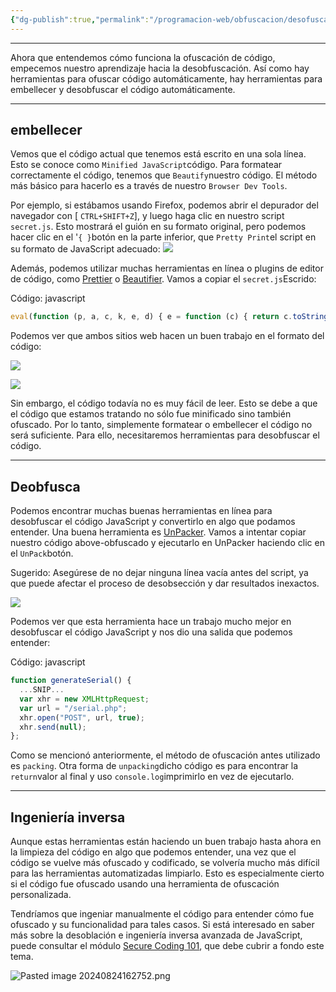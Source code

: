 ```yaml
---
{"dg-publish":true,"permalink":"/programacion-web/obfuscacion/desofuscacion/","dgPassFrontmatter":true}
---
```



---

Ahora que entendemos cómo funciona la ofuscación de código, empecemos nuestro aprendizaje hacia la desobfuscación. Así como hay herramientas para ofuscar código automáticamente, hay herramientas para embellecer y desobfuscar el código automáticamente.

---

## embellecer

Vemos que el código actual que tenemos está escrito en una sola línea. Esto se conoce como `Minified JavaScript`código. Para formatear correctamente el código, tenemos que `Beautify`nuestro código. El método más básico para hacerlo es a través de nuestro `Browser Dev Tools`.

Por ejemplo, si estábamos usando Firefox, podemos abrir el depurador del navegador con [ `CTRL+SHIFT+Z`], y luego haga clic en nuestro script `secret.js`. Esto mostrará el guión en su formato original, pero podemos hacer clic en el '`{ }`botón en la parte inferior, que `Pretty Print`el script en su formato de JavaScript adecuado: ![](https://academy.hackthebox.com/storage/modules/41/js_deobf_pretty_print.jpg)

Además, podemos utilizar muchas herramientas en línea o plugins de editor de código, como [Prettier](https://prettier.io/playground/) o [Beautifier](https://beautifier.io/). Vamos a copiar el `secret.js`Escrido:

Código: javascript

```javascript
eval(function (p, a, c, k, e, d) { e = function (c) { return c.toString(36) }; if (!''.replace(/^/, String)) { while (c--) { d[c.toString(a)] = k[c] || c.toString(a) } k = [function (e) { return d[e] }]; e = function () { return '\\w+' }; c = 1 }; while (c--) { if (k[c]) { p = p.replace(new RegExp('\\b' + e(c) + '\\b', 'g'), k[c]) } } return p }('g 4(){0 5="6{7!}";0 1=8 a();0 2="/9.c";1.d("e",2,f);1.b(3)}', 17, 17, 'var|xhr|url|null|generateSerial|flag|HTB|flag|new|serial|XMLHttpRequest|send|php|open|POST|true|function'.split('|'), 0, {}))
```

Podemos ver que ambos sitios web hacen un buen trabajo en el formato del código:

![](https://academy.hackthebox.com/storage/modules/41/js_deobf_prettier_1.jpg)

![](https://academy.hackthebox.com/storage/modules/41/js_deobf_beautifier_1.jpg)

Sin embargo, el código todavía no es muy fácil de leer. Esto se debe a que el código que estamos tratando no sólo fue minificado sino también ofuscado. Por lo tanto, simplemente formatear o embellecer el código no será suficiente. Para ello, necesitaremos herramientas para desobfuscar el código.

---

## Deobfusca

Podemos encontrar muchas buenas herramientas en línea para desobfuscar el código JavaScript y convertirlo en algo que podamos entender. Una buena herramienta es [UnPacker](https://matthewfl.com/unPacker.html). Vamos a intentar copiar nuestro código above-obfuscado y ejecutarlo en UnPacker haciendo clic en el `UnPack`botón.

Sugerido: Asegúrese de no dejar ninguna línea vacía antes del script, ya que puede afectar el proceso de desobsección y dar resultados inexactos.

![](https://academy.hackthebox.com/storage/modules/41/js_deobf_unpacker_1.jpg)

Podemos ver que esta herramienta hace un trabajo mucho mejor en desobfuscar el código JavaScript y nos dio una salida que podemos entender:

Código: javascript

```javascript
function generateSerial() {
  ...SNIP...
  var xhr = new XMLHttpRequest;
  var url = "/serial.php";
  xhr.open("POST", url, true);
  xhr.send(null);
};
```

Como se mencionó anteriormente, el método de ofuscación antes utilizado es `packing`. Otra forma de `unpacking`dicho código es para encontrar la `return`valor al final y uso `console.log`imprimirlo en vez de ejecutarlo.

---

## Ingeniería inversa

Aunque estas herramientas están haciendo un buen trabajo hasta ahora en la limpieza del código en algo que podemos entender, una vez que el código se vuelve más ofuscado y codificado, se volvería mucho más difícil para las herramientas automatizadas limpiarlo. Esto es especialmente cierto si el código fue ofuscado usando una herramienta de ofuscación personalizada.

Tendríamos que ingeniar manualmente el código para entender cómo fue ofuscado y su funcionalidad para tales casos. Si está interesado en saber más sobre la desoblación e ingeniería inversa avanzada de JavaScript, puede consultar el módulo [Secure Coding 101](https://academy.hackthebox.com/module/details/38), que debe cubrir a fondo este tema.

![Pasted image 20240824162752.png](/img/user/imgs/Pasted%20image%2020240824162752.png)